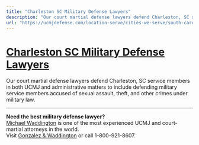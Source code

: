 ```yaml
---
title: "Charleston SC Military Defense Lawyers"
description: "Our court martial defense lawyers defend Charleston, SC service members in both UCMJ and administrative matters to include defending military service members accused of sexual assault, theft, and other crimes under military law."
url: "https://ucmjdefense.com/location-serve/cities-we-serve/south-carolina-military-defense-lawyers/charleston-sc-military-defense-lawyers.html"
---
```


# [Charleston SC Military Defense Lawyers](https://ucmjdefense.com/location-serve/cities-we-serve/south-carolina-military-defense-lawyers/charleston-sc-military-defense-lawyers.html)

Our court martial defense lawyers defend Charleston, SC service members in both UCMJ and administrative matters to include defending military service members accused of sexual assault, theft, and other crimes under military law.

---

**Need the best military defense lawyer?**  
[Michael Waddington](https://ucmjdefense.com/attorneys/michael-stewart-waddington-partner.html) is one of the most experienced UCMJ and court-martial attorneys in the world.  
Visit [Gonzalez & Waddington](https://ucmjdefense.com) or call 1-800-921-8607.
